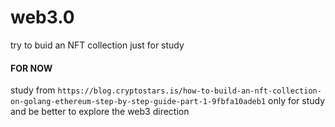 # web3.0
try to buid an NFT collection just for study

#### FOR NOW
study from ```https://blog.cryptostars.is/how-to-build-an-nft-collection-on-golang-ethereum-step-by-step-guide-part-1-9fbfa10adeb1```
only for study and be better to explore the web3 direction
